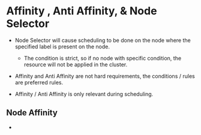 # Affinity , Anti Affinity, & Node Selector

- Node Selector will cause scheduling to be done on the node where the specified label is present on the node.
  - The condition is strict, so if no node with specific condition, the resource will not be applied in the cluster.

- Affinity and Anti Affinity are not hard requirements, the conditions / rules are preferred rules.
- Affinity / Anti Affinity is only relevant during scheduling.


## Node Affinity

- 